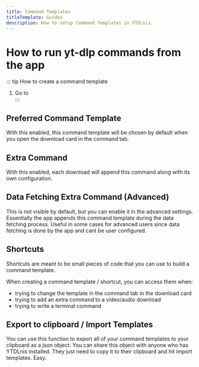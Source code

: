 ```yaml
---
title: Command Templates
titleTemplate: Guides
description: How to setup Command Templates in YTDLnis.
---
```


# How to run yt-dlp commands from the app

::: tip How to create a command template
1. Go to <nav to="commandtemplates">
:::

## Preferred Command Template

With this enabled, this command template will be chosen by default when you open the download card in the command tab.

## Extra Command

With this enabled, each download will append this command along with its own configuration.

## Data Fetching Extra Command (Advanced)

This is not visible by default, but you can enable it in the advanced settings. Essentially the app appends this command template during the data fetching process. Useful in some cases for advanced users since data fetching is done by the app and cant be user configured.

## Shortcuts

Shortcuts are meant to be small pieces of code that you can use to build a command template.

When creating a command template / shortcut, you can access them when:
- trying to change the template in the command tab in the download card
- trying to add an extra command to a video/audio download
- trying to write a terminal command

## Export to clipboard / Import Templates

You can use this function to export all of your command templates to your clipboard as a json object.
You can share this object with anyone who has YTDLnis installed. They just need to copy it to their clipboard and hit import templates. Easy.


